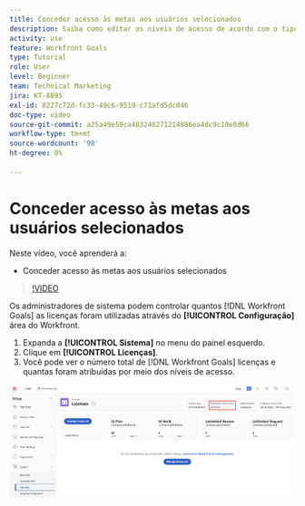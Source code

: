 ```yaml
---
title: Conceder acesso às metas aos usuários selecionados
description: Saiba como editar os níveis de acesso de acordo com o tipo de licença para seus usuários no [!DNL Workfront Goals].
activity: use
feature: Workfront Goals
type: Tutorial
role: User
level: Beginner
team: Technical Marketing
jira: KT-8895
exl-id: 8227c72d-fc33-49c6-9519-c71afd5dc046
doc-type: video
source-git-commit: a25a49e59ca483246271214886ea4dc9c10e8d66
workflow-type: tm+mt
source-wordcount: '98'
ht-degree: 0%

---
```


# Conceder acesso às metas aos usuários selecionados

Neste vídeo, você aprenderá a:

* Conceder acesso às metas aos usuários selecionados

>[!VIDEO](https://video.tv.adobe.com/v/335189/?quality=12&learn=on)

Os administradores de sistema podem controlar quantos [!DNL Workfront Goals] as licenças foram utilizadas através do **[!UICONTROL Configuração]** área do Workfront.

1. Expanda a **[!UICONTROL Sistema]** no menu do painel esquerdo.
1. Clique em **[!UICONTROL Licenças]**.
1. Você pode ver o número total de [!DNL Workfront Goals] licenças e quantas foram atribuídas por meio dos níveis de acesso.

![Uma captura de tela do número [!DNL Workfront Goals] licenças na área Configurações do [!DNL Workfront]](assets/02-workfront-goals-licenses.png)
